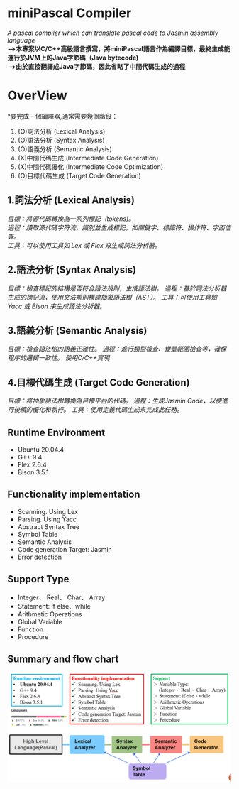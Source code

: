 # miniPascal Compiler
*A pascal compiler which can translate pascal code to Jasmin assembly language*  
**-->本專案以C/C++高級語言撰寫，將miniPascal語言作為編譯目標，最終生成能運行於JVM上的Java字節碼（Java bytecode)**  
**-->由於直接翻譯成Java字節碼，因此省略了中間代碼生成的過程**

# OverView
*要完成一個編譯器,通常需要幾個階段：
1. (O)詞法分析 (Lexical Analysis)
2. (O)語法分析 (Syntax Analysis)
3. (O)語義分析 (Semantic Analysis)
4. (X)中間代碼生成 (Intermediate Code Generation)
5. (X)中間代碼優化 (Intermediate Code Optimization)
6. (O)目標代碼生成 (Target Code Generation)

## 1.詞法分析 (Lexical Analysis)
*目標：將源代碼轉換為一系列標記（tokens)。*  
*過程：讀取源代碼字符流，識別並生成標記，如關鍵字、標識符、操作符、字面值等。*    
*工具：可以使用工具如 Lex 或 Flex 來生成詞法分析器。*    

## 2.語法分析 (Syntax Analysis)
*目標：檢查標記的結構是否符合語法規則，生成語法樹。*
*過程：基於詞法分析器生成的標記流，使用文法規則構建抽象語法樹（AST）。*
*工具：可使用工具如 Yacc 或 Bison 來生成語法分析器。*

## 3.語義分析 (Semantic Analysis)
*目標：檢查語法樹的語義正確性。*
*過程：進行類型檢查、變量範圍檢查等，確保程序的邏輯一致性。*
*使用C/C++實現*

## 4.目標代碼生成 (Target Code Generation)
*目標：將抽象語法樹轉換為目標平台的代碼。*
*過程：生成Jasmin Code，以便進行後續的優化和執行。*
*工具：使用定義代碼生成來完成此任務。*

## Runtime Environment
* Ubuntu 20.04.4
* G++ 9.4
* Flex 2.6.4
* Bison 3.5.1
## Functionality implementation
* Scanning. Using Lex
* Parsing. Using Yacc
* Abstract Syntax Tree
* Symbol Table
* Semantic Analysis
* Code generation Target: Jasmin
* Error detection
  
## Support Type
* Integer、 Real、 Char、 Array
* Statement: if else、while
* Arithmetic Operations
* Global Variable
* Function
* Procedure

## Summary and flow chart

![This is an alt text.](minipascal.PNG)
